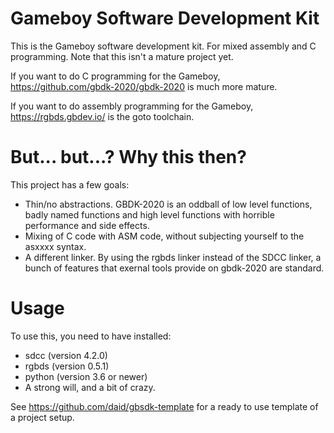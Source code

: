 # Gameboy Software Development Kit

This is the Gameboy software development kit. For mixed assembly and C programming. Note that this isn't a mature project yet.

If you want to do C programming for the Gameboy, https://github.com/gbdk-2020/gbdk-2020 is much more mature.

If you want to do assembly programming for the Gameboy, https://rgbds.gbdev.io/ is the goto toolchain.

# But... but...? Why this then?

This project has a few goals:

* Thin/no abstractions. GBDK-2020 is an oddball of low level functions, badly named functions and high level functions with horrible performance and side effects.
* Mixing of C code with ASM code, without subjecting yourself to the asxxxx syntax.
* A different linker. By using the rgbds linker instead of the SDCC linker, a bunch of features that exernal tools provide on gbdk-2020 are standard.

# Usage

To use this, you need to have installed:

* sdcc (version 4.2.0)
* rgbds (version 0.5.1)
* python (version 3.6 or newer)
* A strong will, and a bit of crazy.

See https://github.com/daid/gbsdk-template for a ready to use template of a project setup.
